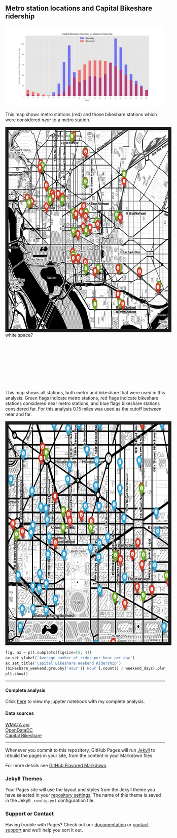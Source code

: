 ## Metro station locations and Capital Bikeshare ridership





![Weekday vs weekend ridership](weekday_v_weekend.png)





This map shows metro stations (red) and those bikeshare stations which were considered *near* to a metro station.

<a href="metro_nearbikes_map.html
" target="_blank"><img align="middle" src="metro_nearbikes_map_image.PNG" 
alt="Map!" width="800" height="625" border="10" /></a>
white space?

<br><br><br><br><br><br><br><br>



This map shows all stations, both metro and bikeshare that were used in this analysis. Green flags indicate metro stations, red flags indicate bikeshare stations considered near metro stations, and blue flags bikeshare stations considered far. For this analysis 0.15 miles was used as the cutoff between near and far.

<a href="all_stations_map.html
" target="_blank"><img align="middle" src="all_stations_map_image.PNG" 
alt="Map!" width="800" height="683" border="10" /></a>


```python
fig, ax = plt.subplots(figsize=[6, 4])
ax.set_ylabel('Average number of rides per hour per day')
ax.set_title('Capital Bikeshare Weekend Ridership')
(bikeshare_weekend.groupby('Hour')['Hour'].count() / weekend_days).plot(kind='bar',alpha=0.5, color='r', ax=ax)
plt.show()
```
---
#### Complete analysis
Click [here](https://github.com/dandtaylor/MetroShare/blob/master/Analysis_metro_bikeshare_commuters.ipynb) to view my jupyter notebook with my complete analysis.

#### Data sources
[WMATA api](https://developer.wmata.com/docs/services/)  
[OpenDataDC](http://www.opendatadc.org/dataset/wmata-disruption-reports)  
[Capital Bikeshare](https://www.capitalbikeshare.com/system-data)  

---

Whenever you commit to this repository, GitHub Pages will run [Jekyll](https://jekyllrb.com/) to rebuild the pages in your site, from the content in your Markdown files.

For more details see [GitHub Flavored Markdown](https://guides.github.com/features/mastering-markdown/).

### Jekyll Themes

Your Pages site will use the layout and styles from the Jekyll theme you have selected in your [repository settings](https://github.com/dandtaylor/MetroDelayBikeShare/settings). The name of this theme is saved in the Jekyll `_config.yml` configuration file.

### Support or Contact

Having trouble with Pages? Check out our [documentation](https://help.github.com/categories/github-pages-basics/) or [contact support](https://github.com/contact) and we’ll help you sort it out.
